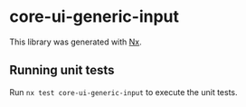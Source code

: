# core-ui-generic-input

This library was generated with [Nx](https://nx.dev).

## Running unit tests

Run `nx test core-ui-generic-input` to execute the unit tests.
